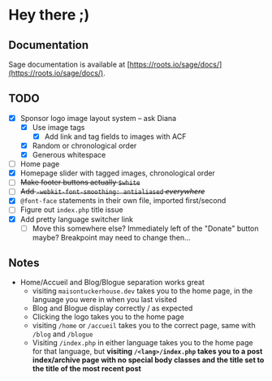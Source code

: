 # Hey there ;)

## Documentation

Sage documentation is available at [https://roots.io/sage/docs/](https://roots.io/sage/docs/).

## TODO

- [x] Sponsor logo image layout system – ask Diana
  - [x] Use image tags
    - [x] Add link and tag fields to images with ACF
  - [x] Random or chronological order
  - [x] Generous whitespace
- [ ] Home page
- [x] Homepage slider with tagged images, chronological order
- [ ] ~~Make footer buttons actually `$white`~~
- [ ] ~~Add `-webkit-font-smoothing: antialiased` *everywhere*~~
- [x] `@font-face` statements in their own file, imported first/second
- [ ] Figure out `index.php` title issue
- [x] Add pretty language switcher link
  - [ ] Move this somewhere else? Immediately left of the "Donate" button maybe? Breakpoint may need to change then...

## Notes

- Home/Accueil and Blog/Blogue separation works great
  - visiting `maisontuckerhouse.dev` takes you to the home page, in the language you were in when you last visited
  - Blog and Blogue display correctly / as expected
  - Clicking the logo takes you to the home page
  - visiting `/home` or `/accueil` takes you to the correct page, same with `/blog` and `/blogue`
  - Visiting `/index.php` in either language takes you to the home page for that language, but **visiting `/<lang>/index.php` takes you to a post index/archive page with no special body classes and the title set to the title of the most recent post**
